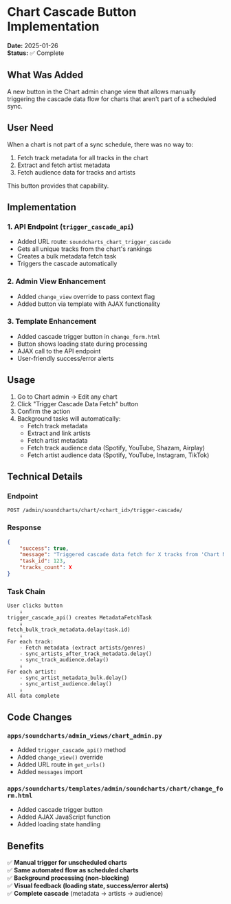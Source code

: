 # Chart Cascade Button Implementation

**Date:** 2025-01-26  
**Status:** ✅ Complete

## What Was Added

A new button in the Chart admin change view that allows manually triggering the cascade data flow for charts that aren't part of a scheduled sync.

## User Need

When a chart is not part of a sync schedule, there was no way to:
1. Fetch track metadata for all tracks in the chart
2. Extract and fetch artist metadata
3. Fetch audience data for tracks and artists

This button provides that capability.

## Implementation

### 1. API Endpoint (`trigger_cascade_api`)
- Added URL route: `soundcharts_chart_trigger_cascade`
- Gets all unique tracks from the chart's rankings
- Creates a bulk metadata fetch task
- Triggers the cascade automatically

### 2. Admin View Enhancement
- Added `change_view` override to pass context flag
- Added button via template with AJAX functionality

### 3. Template Enhancement
- Added cascade trigger button in `change_form.html`
- Button shows loading state during processing
- AJAX call to the API endpoint
- User-friendly success/error alerts

## Usage

1. Go to Chart admin → Edit any chart
2. Click "Trigger Cascade Data Fetch" button
3. Confirm the action
4. Background tasks will automatically:
   - Fetch track metadata
   - Extract and link artists
   - Fetch artist metadata
   - Fetch track audience data (Spotify, YouTube, Shazam, Airplay)
   - Fetch artist audience data (Spotify, YouTube, Instagram, TikTok)

## Technical Details

### Endpoint
```
POST /admin/soundcharts/chart/<chart_id>/trigger-cascade/
```

### Response
```json
{
    "success": true,
    "message": "Triggered cascade data fetch for X tracks from 'Chart Name'",
    "task_id": 123,
    "tracks_count": X
}
```

### Task Chain
```
User clicks button
    ↓
trigger_cascade_api() creates MetadataFetchTask
    ↓
fetch_bulk_track_metadata.delay(task.id)
    ↓
For each track:
    - Fetch metadata (extract artists/genres)
    - sync_artists_after_track_metadata.delay()
    - sync_track_audience.delay()
    ↓
For each artist:
    - sync_artist_metadata_bulk.delay()
    - sync_artist_audience.delay()
    ↓
All data complete
```

## Code Changes

### `apps/soundcharts/admin_views/chart_admin.py`
- Added `trigger_cascade_api()` method
- Added `change_view()` override
- Added URL route in `get_urls()`
- Added `messages` import

### `apps/soundcharts/templates/admin/soundcharts/chart/change_form.html`
- Added cascade trigger button
- Added AJAX JavaScript function
- Added loading state handling

## Benefits

✅ **Manual trigger for unscheduled charts**  
✅ **Same automated flow as scheduled charts**  
✅ **Background processing (non-blocking)**  
✅ **Visual feedback (loading state, success/error alerts)**  
✅ **Complete cascade** (metadata → artists → audience)

